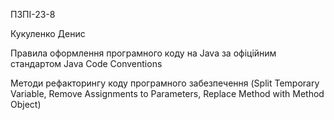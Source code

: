 ПЗПІ-23-8

Кукуленко Денис

Правила оформлення програмного коду на Java за офіційним стандартом Java Code Conventions

Методи рефакторингу коду програмного забезпечення (Split Temporary Variable, Remove Assignments to Parameters, Replace Method with Method Object)

